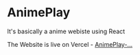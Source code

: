 # AnimePlay
It's basically a anime webiste using React

The Website is live on Vercel - [AnimePlay-...](https://anime-play-git-main-agap-0251.vercel.app/)
